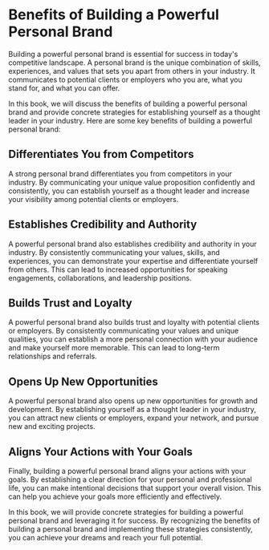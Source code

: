 Benefits of Building a Powerful Personal Brand
============================================================

Building a powerful personal brand is essential for success in today's competitive landscape. A personal brand is the unique combination of skills, experiences, and values that sets you apart from others in your industry. It communicates to potential clients or employers who you are, what you stand for, and what you can offer.

In this book, we will discuss the benefits of building a powerful personal brand and provide concrete strategies for establishing yourself as a thought leader in your industry. Here are some key benefits of building a powerful personal brand:

Differentiates You from Competitors
-----------------------------------

A strong personal brand differentiates you from competitors in your industry. By communicating your unique value proposition confidently and consistently, you can establish yourself as a thought leader and increase your visibility among potential clients or employers.

Establishes Credibility and Authority
-------------------------------------

A powerful personal brand also establishes credibility and authority in your industry. By consistently communicating your values, skills, and experiences, you can demonstrate your expertise and differentiate yourself from others. This can lead to increased opportunities for speaking engagements, collaborations, and leadership positions.

Builds Trust and Loyalty
------------------------

A powerful personal brand also builds trust and loyalty with potential clients or employers. By consistently communicating your values and unique qualities, you can establish a more personal connection with your audience and make yourself more memorable. This can lead to long-term relationships and referrals.

Opens Up New Opportunities
--------------------------

A powerful personal brand also opens up new opportunities for growth and development. By establishing yourself as a thought leader in your industry, you can attract new clients or employers, expand your network, and pursue new and exciting projects.

Aligns Your Actions with Your Goals
-----------------------------------

Finally, building a powerful personal brand aligns your actions with your goals. By establishing a clear direction for your personal and professional life, you can make intentional decisions that support your overall vision. This can help you achieve your goals more efficiently and effectively.

In this book, we will provide concrete strategies for building a powerful personal brand and leveraging it for success. By recognizing the benefits of building a personal brand and implementing these strategies consistently, you can achieve your dreams and reach your full potential.
